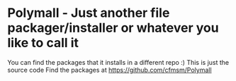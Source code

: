 # Polymall - Just another file packager/installer or whatever you like to call it
You can find the packages that it installs in a different repo :)
This is just the source code
Find the packages at https://github.com/cfmsm/Polymall
